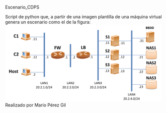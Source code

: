 Escenario_CDPS

Script de python que, a partir de una imagen plantilla de una máquina virtual genera un escenario como el de la figura:
![alt scenario](https://github.com/MarioPerezDev/Escenario_CDPS/blob/master/escenario.png)
Realizado por Mario Pérez Gil
